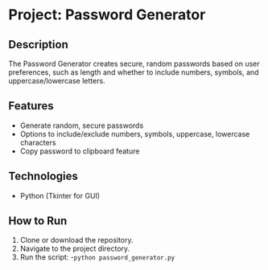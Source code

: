 # Project: Password Generator

## Description
The Password Generator creates secure, random passwords based on user preferences, such as length and whether to include numbers, symbols, and uppercase/lowercase letters.

## Features
- Generate random, secure passwords
- Options to include/exclude numbers, symbols, uppercase, lowercase characters
- Copy password to clipboard feature

## Technologies
- Python (Tkinter for GUI)

## How to Run
1. Clone or download the repository.
2. Navigate to the project directory.
3. Run the script:
-`python password_generator.py`

